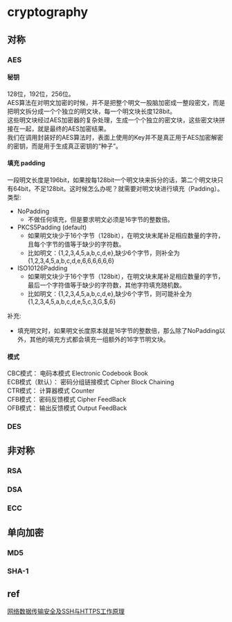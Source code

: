# cryptography

## 对称

### AES
#### 秘钥
128位，192位，256位。  
AES算法在对明文加密的时候，并不是把整个明文一股脑加密成一整段密文，而是把明文拆分成一个个独立的明文块，每一个明文块长度128bit。  
这些明文块经过AES加密器的复杂处理，生成一个个独立的密文块，这些密文块拼接在一起，就是最终的AES加密结果。  
我们在调用封装好的AES算法时，表面上使用的Key并不是真正用于AES加密解密的密钥，而是用于生成真正密钥的“种子”。  

#### 填充 padding
一段明文长度是196bit，如果按每128bit一个明文块来拆分的话，第二个明文块只有64bit，不足128bit。这时候怎么办呢？就需要对明文块进行填充（Padding）。  
类型:  
- NoPadding
    - 不做任何填充，但是要求明文必须是16字节的整数倍。
- PKCS5Padding (default)
    - 如果明文块少于16个字节（128bit），在明文块末尾补足相应数量的字符，且每个字节的值等于缺少的字符数。
    - 比如明文：{1,2,3,4,5,a,b,c,d,e},缺少6个字节，则补全为{1,2,3,4,5,a,b,c,d,e,6,6,6,6,6,6}
- ISO10126Padding
    - 如果明文块少于16个字节（128bit），在明文块末尾补足相应数量的字节，最后一个字符值等于缺少的字符数，其他字符填充随机数。
    - 比如明文：{1,2,3,4,5,a,b,c,d,e},缺少6个字节，则可能补全为{1,2,3,4,5,a,b,c,d,e,5,c,3,G,$,6}

补充:  
- 填充明文时，如果明文长度原本就是16字节的整数倍，那么除了NoPadding以外，其他的填充方式都会填充一组额外的16字节明文块。
#### 模式
CBC模式： 电码本模式 Electronic Codebook Book  
ECB模式（默认）： 密码分组链接模式    Cipher Block Chaining  
CTR模式： 计算器模式    Counter  
CFB模式： 密码反馈模式    Cipher FeedBack  
OFB模式： 输出反馈模式    Output FeedBack  

### DES

## 非对称
### RSA
### DSA
### ECC

## 单向加密
### MD5
### SHA-1

## ref
[ 网络数据传输安全及SSH与HTTPS工作原理 ](ref/网络数据传输安全及SSH与HTTPS工作原理.md)